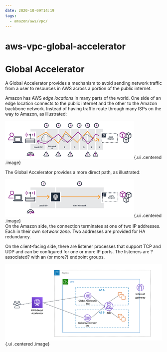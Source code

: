 ```yaml
---
date: 2020-10-09T14:19
tags:
  - amazon/aws/vpc/
---
```


# aws-vpc-global-accelerator
# Global Accelerator


A Global Accelerator provides a mechanism to avoid sending network traffic from a user to resources in AWS across a portion of the public internet.

Amazon has AWS *edge locations* in many parts of the world. One side of an edge location connects to the public internet and the other to the Amazon backbone network. Instead of having traffic route through many ISPs on the way to Amazon, as illustrated:

![Non accelerated path](./static/non-accelerator.png){.ui .centered .image}  

The Global Accelerator provides a more direct path, as illustrated:

![Accelerated Path](./static/accelerator.png){.ui .centered .image}    
On the Amazon side, the connection terminates at one of two IP addresses. Each in their own *network zone*. Two addresses are provided for HA redundancy.

On the client-facing side, there are listener processes that support TCP and UDP and can be configured for one or more IP ports. 
The listeners are ?associated? with an (or more?) endpoint groups.




![Global Accelerator](./static/aga-ip-preservation-alb.png){.ui .centered .image}      

